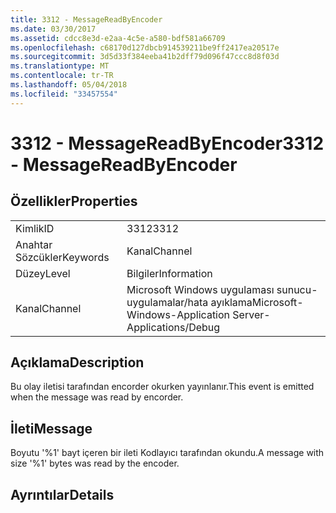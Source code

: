 ```yaml
---
title: 3312 - MessageReadByEncoder
ms.date: 03/30/2017
ms.assetid: cdcc8e3d-e2aa-4c5e-a580-bdf581a66709
ms.openlocfilehash: c68170d127dbcb914539211be9ff2417ea20517e
ms.sourcegitcommit: 3d5d33f384eeba41b2dff79d096f47ccc8d8f03d
ms.translationtype: MT
ms.contentlocale: tr-TR
ms.lasthandoff: 05/04/2018
ms.locfileid: "33457554"
---
```

# <a name="3312---messagereadbyencoder"></a><span data-ttu-id="2a5a9-102">3312 - MessageReadByEncoder</span><span class="sxs-lookup"><span data-stu-id="2a5a9-102">3312 - MessageReadByEncoder</span></span>
## <a name="properties"></a><span data-ttu-id="2a5a9-103">Özellikler</span><span class="sxs-lookup"><span data-stu-id="2a5a9-103">Properties</span></span>  
  
|||  
|-|-|  
|<span data-ttu-id="2a5a9-104">Kimlik</span><span class="sxs-lookup"><span data-stu-id="2a5a9-104">ID</span></span>|<span data-ttu-id="2a5a9-105">3312</span><span class="sxs-lookup"><span data-stu-id="2a5a9-105">3312</span></span>|  
|<span data-ttu-id="2a5a9-106">Anahtar Sözcükler</span><span class="sxs-lookup"><span data-stu-id="2a5a9-106">Keywords</span></span>|<span data-ttu-id="2a5a9-107">Kanal</span><span class="sxs-lookup"><span data-stu-id="2a5a9-107">Channel</span></span>|  
|<span data-ttu-id="2a5a9-108">Düzey</span><span class="sxs-lookup"><span data-stu-id="2a5a9-108">Level</span></span>|<span data-ttu-id="2a5a9-109">Bilgiler</span><span class="sxs-lookup"><span data-stu-id="2a5a9-109">Information</span></span>|  
|<span data-ttu-id="2a5a9-110">Kanal</span><span class="sxs-lookup"><span data-stu-id="2a5a9-110">Channel</span></span>|<span data-ttu-id="2a5a9-111">Microsoft Windows uygulaması sunucu-uygulamalar/hata ayıklama</span><span class="sxs-lookup"><span data-stu-id="2a5a9-111">Microsoft-Windows-Application Server-Applications/Debug</span></span>|  
  
## <a name="description"></a><span data-ttu-id="2a5a9-112">Açıklama</span><span class="sxs-lookup"><span data-stu-id="2a5a9-112">Description</span></span>  
 <span data-ttu-id="2a5a9-113">Bu olay iletisi tarafından encorder okurken yayınlanır.</span><span class="sxs-lookup"><span data-stu-id="2a5a9-113">This event is emitted when the message was read by encorder.</span></span>  
  
## <a name="message"></a><span data-ttu-id="2a5a9-114">İleti</span><span class="sxs-lookup"><span data-stu-id="2a5a9-114">Message</span></span>  
 <span data-ttu-id="2a5a9-115">Boyutu '%1' bayt içeren bir ileti Kodlayıcı tarafından okundu.</span><span class="sxs-lookup"><span data-stu-id="2a5a9-115">A message with size '%1' bytes was read by the encoder.</span></span>  
  
## <a name="details"></a><span data-ttu-id="2a5a9-116">Ayrıntılar</span><span class="sxs-lookup"><span data-stu-id="2a5a9-116">Details</span></span>
